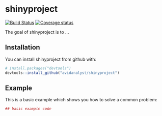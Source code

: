 # shinyproject
[![Build Status](https://travis-ci.org/avidanalyst/shinyproject.svg?branch=master)](https://travis-ci.org/avidanalyst/shinyproject)
[![Coverage status](https://codecov.io/gh/avidanalyst/shinyproject/branch/master/graph/badge.svg)](https://codecov.io/github/avidanalyst/shinyproject?branch=master)

The goal of shinyproject is to ...

## Installation

You can install shinyproject from github with:


``` r
# install.packages("devtools")
devtools::install_github("avidanalyst/shinyproject")
```

## Example

This is a basic example which shows you how to solve a common problem:

``` r
## basic example code
```
